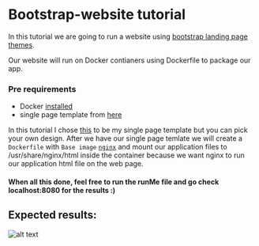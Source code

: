 # Bootstrap-website tutorial
In this tutorial we are going to run a website using [bootstrap landing page themes](https://startbootstrap.com/themes/landing-pages/).

Our website will run on Docker contianers using Dockerfile to package our app.

### Pre requirements
* Docker [installed](https://docs.docker.com/get-docker/)
* single page template from [here](https://startbootstrap.com/themes/landing-pages/)


In this tutorial I chose [this](https://github.com/StartBootstrap/startbootstrap-one-page-wonder) to be my single page template but you can pick your own design.
After we have our single page temlate we will create a `Dockerfile` with `Base image` [`nginx`](https://www.nginx.com/resources/wiki/) and mount our application files to /usr/share/nginx/html inside the container because we want nginx to run our application html file on the web page.

#### When all this done, feel free to run the runMe file and go check localhost:8080 for the results :)

## Expected results:
![alt text]()

